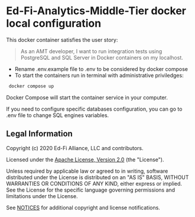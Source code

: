 # Ed-Fi-Analytics-Middle-Tier docker local configuration

This docker container satisfies the user story:
> As an AMT developer, I want to run integration tests using PostgreSQL and SQL
> Server in Docker containers on my localhost.

- Rename .env.example file to .env to be considered by docker compose
- To start the containers run in terminal with administrative priviledges:
```bash
 docker compose up
 ```

Docker Compose will start the container service in your computer.

If you need to configure specific databases configuration, you can go to .env
file to change SQL engines variables.

## Legal Information

Copyright (c) 2020 Ed-Fi Alliance, LLC and contributors.

Licensed under the [Apache License, Version 2.0](LICENSE) (the "License").

Unless required by applicable law or agreed to in writing, software
distributed under the License is distributed on an "AS IS" BASIS,
WITHOUT WARRANTIES OR CONDITIONS OF ANY KIND, either express or implied.
See the License for the specific language governing permissions and
limitations under the License.

See [NOTICES](NOTICES.md) for additional copyright and license notifications.